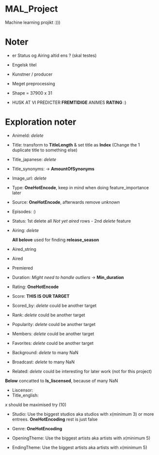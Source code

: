 # MAL_Project
Machine learning projikt :)))

# Noter
- er Status og Airing altid ens ? (skal testes)
- Engelsk titel
- Kunstner / producer
- Meget preprocessing

- Shape = 37900 x 31

- HUSK AT VI PREDICTER **FREMTIDIGE** ANIMES **RATING** :)

# Exploration noter
- AnimeId: *delete*
- Title: transform to **TitleLength** & set title as **Index** (Change the 1 duplicate title to something else)
- Title_japanese: *delete*
- Title_synonyms: -> **AmountOfSynonyms**
- Image_url: *delete*
- Type: **OneHotEncode**, keep in mind when doing feature_importance later
- Source: **OneHotEncode**, afterwards remove _unknown_
- Episodes: :)
- Status: 1st delete all *Not yet aired* rows - 2nd *delete* feature
- Airing: *delete*

  **All belove** used for finding **release_season**
- Aired_string
- Aired
- Premiered
  
- Duration: *Might need to handle outliers* -> **Min_duration**
- Rating: **OneHotEncode**
- Score: **THIS IS OUR TARGET**
- Scored_by: *delete* could be another target
- Rank: *delete* could be another target
- Popularity: *delete* could be another target
- Members: *delete* could be another target
- Favorites: *delete* could be another target
- Background: *delete* to many NaN
- Broadcast: *delete* to many NaN
- Related: *delete* could be interesting for later work (not for this project)

**Below** concatted to **Is_liscensed**, because of many NaN
- Liscensor: 
- Title_english:

*x* should be maximised try (10)
- Studio: Use the biggest studios aka studios with *x*(minimum 3) or more entrees. **OneHotEncoding** rest is just false
- Genre: **OneHotEncoding**

- OpeningTheme: Use the biggest artists aka artists with *x*(minimum 5)
- EndingTheme: Use the biggest artists aka artists with *x*(minimum 5)
